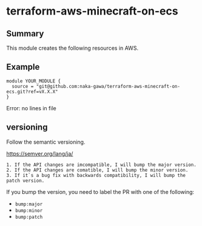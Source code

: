 # terraform-aws-minecraft-on-ecs


## Summary

This module creates the following resources in AWS.


## Example

```hcl
module YOUR_MODULE {
  source = "git@github.com:naka-gawa/terraform-aws-minecraft-on-ecs.git?ref=vX.X.X"
}
```

<!--- BEGIN_TF_DOCS --->
Error: no lines in file

<!--- END_TF_DOCS --->


## versioning

Follow the semantic versioning.

https://semver.org/lang/ja/

```
1. If the API changes are imcompatible, I will bump the major version.
2. If the API changes are comatible, I will bump the minor version.
3. If it`s a bug fix with backwards compatibility, I will bump the patch version.
```

If you bump the version, you need to label the PR with one of the following:

- `bump:major`
- `bump:minor`
- `bump:patch`

